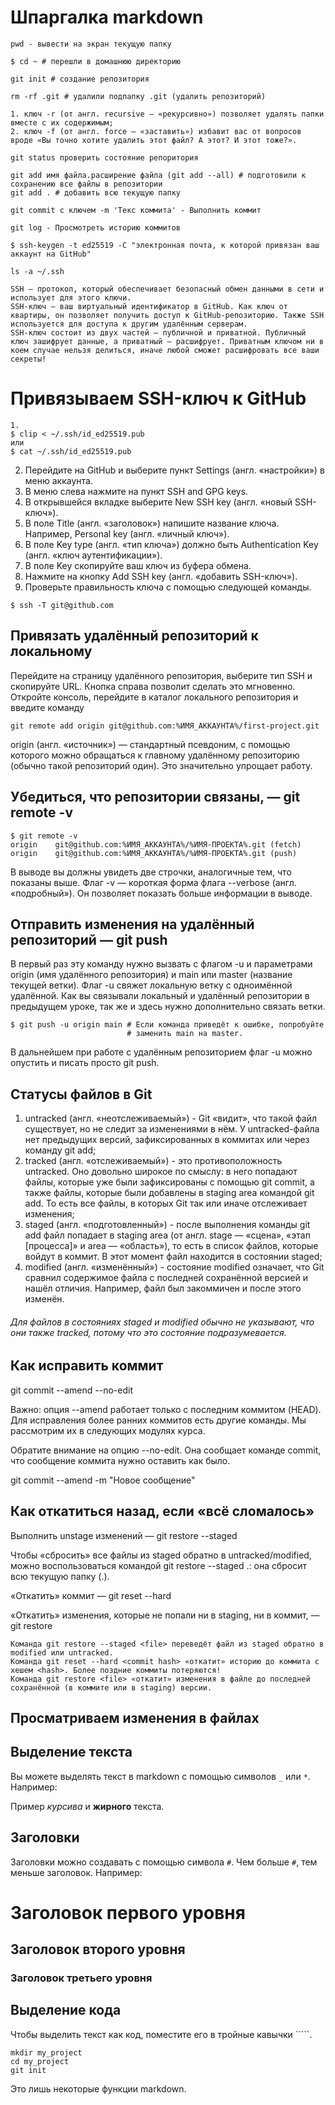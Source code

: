 # Шпаргалка markdown

```
pwd - вывести на экран текущую папку
```

```
$ cd ~ # перешли в домашнюю директорию
```


```
git init # создание репозитория

rm -rf .git # удалили подпапку .git (удалить репозиторий)
``` 

    1. ключ -r (от англ. recursive — «рекурсивно») позволяет удалять папки вместе с их содержимым;
    2. ключ -f (от англ. force — «заставить») избавит вас от вопросов вроде «Вы точно хотите удалить этот файл? А этот? И этот тоже?».


```
git status проверить состояние репоритория
```



```
git add имя файла.расширение файла (git add --all) # подготовили к сохранению все файлы в репозитории
git add . # добавить всю текущую папку
```


```
git commit с ключем -m 'Текс коммита' - Выполнить коммит 
```

```
git log - Просмотреть историю коммитов
```

```
$ ssh-keygen -t ed25519 -C "электронная почта, к которой привязан ваш аккаунт на GitHub"
```

```
ls -a ~/.ssh
```


    SSH — протокол, который обеспечивает безопасный обмен данными в сети и использует для этого ключи.
    SSH-ключ — ваш виртуальный идентификатор в GitHub. Как ключ от квартиры, он позволяет получить доступ к GitHub-репозиторию. Также SSH используется для доступа к другим удалённым серверам.
    SSH-ключ состоит из двух частей — публичной и приватной. Публичный ключ зашифрует данные, а приватный — расшифрует. Приватным ключом ни в коем случае нельзя делиться, иначе любой сможет расшифровать все ваши секреты!

# Привязываем SSH-ключ к GitHub
```
1.
$ clip < ~/.ssh/id_ed25519.pub
или
$ cat ~/.ssh/id_ed25519.pub
```
2. Перейдите на GitHub и выберите пункт Settings (англ. «настройки») в меню аккаунта.
3. В меню слева нажмите на пункт SSH and GPG keys.
4. В открывшейся вкладке выберите New SSH key (англ. «новый SSH-ключ»).
5. В поле Title (англ. «заголовок») напишите название ключа. Например, Personal key (англ. «личный ключ»).
6. В поле Key type (англ. «тип ключа») должно быть Authentication Key (англ. «ключ аутентификации»).
7. В поле Key скопируйте ваш ключ из буфера обмена.
8. Нажмите на кнопку Add SSH key (англ. «добавить SSH-ключ»).
9. Проверьте правильность ключа с помощью следующей команды.
```
$ ssh -T git@github.com
```

## Привязать удалённый репозиторий к локальному
Перейдите на страницу удалённого репозитория, выберите тип SSH и скопируйте URL. Кнопка справа позволит сделать это мгновенно.
Откройте консоль, перейдите в каталог локального репозитория и введите команду
```
git remote add origin git@github.com:%ИМЯ_АККАУНТА%/first-project.git
```

origin (англ. «источник») — стандартный псевдоним, с помощью которого можно обращаться к главному удалённому репозиторию (обычно такой репозиторий один). Это значительно упрощает работу.

## Убедиться, что репозитории связаны, — git remote -v

```
$ git remote -v
origin    git@github.com:%ИМЯ_АККАУНТА%/%ИМЯ-ПРОЕКТА%.git (fetch)
origin    git@github.com:%ИМЯ_АККАУНТА%/%ИМЯ-ПРОЕКТА%.git (push)
```
В выводе вы должны увидеть две строчки, аналогичные тем, что показаны выше.
Флаг -v — короткая форма флага --verbose (англ. «подробный»). Он позволяет показать больше информации в выводе.


## Отправить изменения на удалённый репозиторий — git push

В первый раз эту команду нужно вызвать с флагом -u и параметрами origin (имя удалённого репозитория) и main или master (название текущей ветки). Флаг -u свяжет локальную ветку с одноимённой удалённой. Как вы связывали локальный и удалённый репозитории в предыдущем уроке, так же и здесь нужно дополнительно связать ветки.

```	
$ git push -u origin main # Если команда приведёт к ошибке, попробуйте 
                          # заменить main на master.
```

В дальнейшем при работе с удалённым репозиторием флаг -u можно опустить и писать просто git push.


## Статусы файлов в Git

1. untracked (англ. «неотслеживаемый») - Git «видит», что такой файл существует, но не следит за изменениями в нём. У untracked-файла нет предыдущих версий, зафиксированных в коммитах или через команду git add;
2. tracked (англ. «отслеживаемый») - это противоположность untracked. Оно довольно широкое по смыслу: в него попадают файлы, которые уже были зафиксированы с помощью git commit, а также файлы, которые были добавлены в staging area командой git add. То есть все файлы, в которых Git так или иначе отслеживает изменения;
3. staged (англ. «подготовленный») - после выполнения команды git add файл попадает в staging area (от англ. stage — «сцена», «этап [процесса]» и area — «область»), то есть в список файлов, которые войдут в коммит. В этот момент файл находится в состоянии staged;
4. modified (англ. «изменённый») - состояние modified означает, что Git сравнил содержимое файла с последней сохранённой версией и нашёл отличия. Например, файл был закоммичен и после этого изменён.

###### Для файлов в состояниях staged и modified обычно не указывают, что они также tracked, потому что это состояние подразумевается.

## Как исправить коммит

git commit --amend --no-edit

Важно: опция --amend работает только с последним коммитом (HEAD). Для исправления более ранних коммитов есть другие команды. Мы рассмотрим их в следующих модулях курса.

Обратите внимание на опцию --no-edit. Она сообщает команде commit, что сообщение коммита нужно оставить как было.

git commit --amend -m "Новое сообщение"

## Как откатиться назад, если «всё сломалось»

Выполнить unstage изменений — git restore --staged <file>

Чтобы «сбросить» все файлы из staged обратно в untracked/modified, можно воспользоваться командой git restore --staged .: она сбросит всю текущую папку (.).

«Откатить» коммит — git reset --hard <commit hash>

«Откатить» изменения, которые не попали ни в staging, ни в коммит, — git restore <file>

    Команда git restore --staged <file> переведёт файл из staged обратно в modified или untracked.
    Команда git reset --hard <commit hash> «откатит» историю до коммита с хешем <hash>. Более поздние коммиты потеряются!
    Команда git restore <file> «откатит» изменения в файле до последней сохранённой (в коммите или в staging) версии.

## Просматриваем изменения в файлах












## Выделение текста

Вы можете выделять текст в markdown с помощью символов `_` или `*`. Например:

Пример _курсива_ и **жирного** текста.

## Заголовки

Заголовки можно создавать с помощью символа `#`. Чем больше `#`, тем меньше заголовок. Например:

# Заголовок первого уровня
## Заголовок второго уровня
### Заголовок третьего уровня

## Выделение кода

Чтобы выделить текст как код, поместите его в тройные кавычки `````. 

```
mkdir my_project
cd my_project
git init
```
Это лишь некоторые функции markdown.